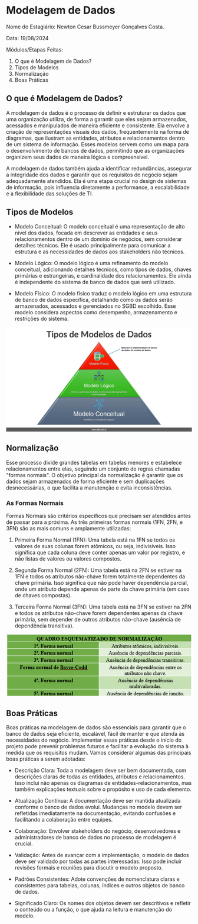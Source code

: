 # Modelagem de Dados
Nome do Estagiário: Newton Cesar Bussmeyer Gonçalves Costa.

Data: 19/08/2024

Módulos/Etapas Feitas:

1. O que é Modelagem de Dados?
2. Tipos de Modelos
3. Normalização
4. Boas Práticas


## O que é Modelagem de Dados?
A modelagem de dados é o processo de definir e estruturar os dados que uma organização utiliza, de forma a garantir que eles sejam armazenados, acessados e manipulados de maneira eficiente e consistente. Ela envolve a criação de representações visuais dos dados, frequentemente na forma de diagramas, que ilustram as entidades, atributos e relacionamentos dentro de um sistema de informação. Esses modelos servem como um mapa para o desenvolvimento de bancos de dados, permitindo que as organizações organizem seus dados de maneira lógica e compreensível.

A modelagem de dados também ajuda a identificar redundâncias, assegurar a integridade dos dados e garantir que os requisitos de negócio sejam adequadamente atendidos. Ela é uma etapa crucial no design de sistemas de informação, pois influencia diretamente a performance, a escalabilidade e a flexibilidade das soluções de TI.

## Tipos de Modelos

- Modelo Conceitual: O modelo conceitual é uma representação de alto nível dos dados, focada em descrever as entidades e seus relacionamentos dentro de um domínio de negócios, sem considerar detalhes técnicos. Ele é usado principalmente para comunicar a estrutura e as necessidades de dados aos stakeholders não técnicos.

- Modelo Lógico: O modelo lógico é uma refinamento do modelo conceitual, adicionando detalhes técnicos, como tipos de dados, chaves primárias e estrangeiras, e cardinalidade dos relacionamentos. Ele ainda é independente do sistema de banco de dados que será utilizado.

-  Modelo Físico: O modelo físico traduz o modelo lógico em uma estrutura de banco de dados específica, detalhando como os dados serão armazenados, acessados e gerenciados no SGBD escolhido. Esse modelo considera aspectos como desempenho, armazenamento e restrições do sistema.

![Modelos de Dados](images/modelos-de-dados.jpg)

## Normalização

Esse processo divide grandes tabelas em tabelas menores e estabelece relacionamentos entre elas, seguindo um conjunto de regras chamadas "formas normais". O objetivo principal da normalização é garantir que os dados sejam armazenados de forma eficiente e sem duplicações desnecessárias, o que facilita a manutenção e evita inconsistências.

### As Formas Normais

Formas Normais são critérios específicos que precisam ser atendidos antes de passar para a próxima. As três primeiras formas normais (1FN, 2FN, e 3FN) são as mais comuns e amplamente utilizadas:

1. Primeira Forma Normal (1FN): Uma tabela está na 1FN se todos os valores de suas colunas forem atômicos, ou seja, indivisíveis. Isso significa que cada coluna deve conter apenas um valor por registro, e não listas de valores ou valores compostos.

2. Segunda Forma Normal (2FN): Uma tabela está na 2FN se estiver na 1FN e todos os atributos não-chave forem totalmente dependentes da chave primária. Isso significa que não pode haver dependência parcial, onde um atributo depende apenas de parte da chave primária (em caso de chaves compostas).

3. Terceira Forma Normal (3FN): Uma tabela está na 3FN se estiver na 2FN e todos os atributos não-chave forem dependentes apenas da chave primária, sem depender de outros atributos não-chave (ausência de dependência transitiva).

![Formas Normais](images/formas-normais.png)

## Boas Práticas

Boas práticas na modelagem de dados são essenciais para garantir que o banco de dados seja eficiente, escalável, fácil de manter e que atenda às necessidades do negócio. Implementar essas práticas desde o início do projeto pode prevenir problemas futuros e facilitar a evolução do sistema à medida que os requisitos mudam. Vamos considerar algumas das principais boas práticas a serem adotadas:

- Descrição Clara: Toda a modelagem deve ser bem documentada, com descrições claras de todas as entidades, atributos e relacionamentos. Isso inclui não apenas os diagramas de entidades-relacionamentos, mas também explicações textuais sobre o propósito e uso de cada elemento.

- Atualização Contínua: A documentação deve ser mantida atualizada conforme o banco de dados evolui. Mudanças no modelo devem ser refletidas imediatamente na documentação, evitando confusões e facilitando a colaboração entre equipes.

- Colaboração: Envolver stakeholders do negócio, desenvolvedores e administradores de banco de dados no processo de modelagem é crucial.

- Validação: Antes de avançar com a implementação, o modelo de dados deve ser validado por todas as partes interessadas. Isso pode incluir revisões formais e reuniões para discutir o modelo proposto.

- Padrões Consistentes: Adote convenções de nomenclatura claras e consistentes para tabelas, colunas, índices e outros objetos de banco de dados.

- Significado Claro: Os nomes dos objetos devem ser descritivos e refletir o conteúdo ou a função, o que ajuda na leitura e manutenção do modelo.